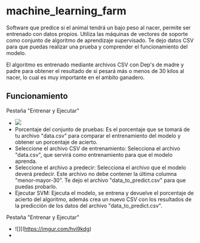 # machine_learning_farm
Software que predice si el animal tendrá un bajo peso al nacer, permite ser entrenado con datos propios.
Utiliza las máquinas de vectores de soporte como conjunto de algoritmo de aprendizaje supervisado. 
Te dejo datos CSV para que puedas realizar una prueba y comprender el funcionamiento del modelo. 

El algoritmo es entrenado mediante archivos CSV con Dep's de madre y padre para obtener el resultado de si pesará más o menos de 30 kilos al nacer, 
lo cual es muy importante en el ambito ganadero.

## Funcionamiento
Pestaña "Entrenar y Ejecutar"
-  ![](https://i.imgur.com/8nWILLT.png)
-  Porcentaje del conjunto de pruebas: Es el porcentaje que se tomará de tu archivo "data.csv" para comparar el entrenamiento del modelo y obtener un porcentaje de acierto.
-  Seleccione el archivo CSV de entrenamiento: Selecciona el archivo "data.csv", que servirá como entrenamiento para que el modelo aprenda.
-  Seleccione el archivo a predecir: Selecciona el archivo que el modelo deverá predecir. Este archivo no debe contener la última columna "menor-mayor-30". Te dejo el archivo "data_to_predict.csv" para que puedas probarlo. 
-  Ejecutar SVM: Ejecuta el modelo, se entrena y devuelve el porcentaje de acierto del algoritmo, además crea un nuevo CSV con los resultados de la predicción de los datos del archivo "data_to_predict.csv".

Pestaña "Entrenar y Ejecutar"
-  ![][(https://imgur.com/hvi9kdg)
-  
